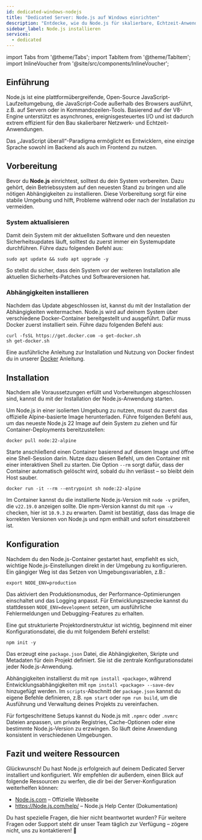```yaml
---
id: dedicated-windows-nodejs
title: "Dedicated Server: Node.js auf Windows einrichten"
description: "Entdecke, wie du Node.js für skalierbare, Echtzeit-Anwendungen in einer schlanken Umgebung einrichtest → Jetzt mehr erfahren"
sidebar_label: Node.js installieren
services:
  - dedicated
---
```


import Tabs from '@theme/Tabs';
import TabItem from '@theme/TabItem';
import InlineVoucher from '@site/src/components/InlineVoucher';

## Einführung

Node.js ist eine plattformübergreifende, Open-Source JavaScript-Laufzeitumgebung, die JavaScript-Code außerhalb des Browsers ausführt, z.B. auf Servern oder in Kommandozeilen-Tools. Basierend auf der V8-Engine unterstützt es asynchrones, ereignisgesteuertes I/O und ist dadurch extrem effizient für den Bau skalierbarer Netzwerk- und Echtzeit-Anwendungen.

Das „JavaScript überall“-Paradigma ermöglicht es Entwicklern, eine einzige Sprache sowohl im Backend als auch im Frontend zu nutzen.  

<InlineVoucher />

## Vorbereitung

Bevor du **Node.js** einrichtest, solltest du dein System vorbereiten. Dazu gehört, dein Betriebssystem auf den neuesten Stand zu bringen und alle nötigen Abhängigkeiten zu installieren. Diese Vorbereitung sorgt für eine stabile Umgebung und hilft, Probleme während oder nach der Installation zu vermeiden.

### System aktualisieren
Damit dein System mit der aktuellsten Software und den neuesten Sicherheitsupdates läuft, solltest du zuerst immer ein Systemupdate durchführen. Führe dazu folgenden Befehl aus:

```
sudo apt update && sudo apt upgrade -y
```
So stellst du sicher, dass dein System vor der weiteren Installation alle aktuellen Sicherheits-Patches und Softwareversionen hat.

### Abhängigkeiten installieren
Nachdem das Update abgeschlossen ist, kannst du mit der Installation der Abhängigkeiten weitermachen. Node.js wird auf deinem System über verschiedene Docker-Container bereitgestellt und ausgeführt. Dafür muss Docker zuerst installiert sein. Führe dazu folgenden Befehl aus:

```
curl -fsSL https://get.docker.com -o get-docker.sh
sh get-docker.sh
```

Eine ausführliche Anleitung zur Installation und Nutzung von Docker findest du in unserer [Docker](vserver-windows-docker.md) Anleitung.

## Installation

Nachdem alle Voraussetzungen erfüllt und Vorbereitungen abgeschlossen sind, kannst du mit der Installation der Node.js-Anwendung starten.

Um Node.js in einer isolierten Umgebung zu nutzen, musst du zuerst das offizielle Alpine-basierte Image herunterladen. Führe folgenden Befehl aus, um das neueste Node.js 22 Image auf dein System zu ziehen und für Container-Deployments bereitzustellen:

```
docker pull node:22-alpine
```

Starte anschließend einen Container basierend auf diesem Image und öffne eine Shell-Session darin. Nutze dazu diesen Befehl, um den Container mit einer interaktiven Shell zu starten. Die Option `--rm` sorgt dafür, dass der Container automatisch gelöscht wird, sobald du ihn verlässt – so bleibt dein Host sauber.

```
docker run -it --rm --entrypoint sh node:22-alpine
```

Im Container kannst du die installierte Node.js-Version mit `node -v` prüfen, die `v22.19.0` anzeigen sollte. Die npm-Version kannst du mit `npm -v` checken, hier ist `10.9.3` zu erwarten. Damit ist bestätigt, dass das Image die korrekten Versionen von Node.js und npm enthält und sofort einsatzbereit ist.

## Konfiguration

Nachdem du den Node.js-Container gestartet hast, empfiehlt es sich, wichtige Node.js-Einstellungen direkt in der Umgebung zu konfigurieren. Ein gängiger Weg ist das Setzen von Umgebungsvariablen, z.B.:

```
export NODE_ENV=production
```

Das aktiviert den Produktionsmodus, der Performance-Optimierungen einschaltet und das Logging anpasst. Für Entwicklungszwecke kannst du stattdessen `NODE_ENV=development` setzen, um ausführliche Fehlermeldungen und Debugging-Features zu erhalten.

Eine gut strukturierte Projektordnerstruktur ist wichtig, beginnend mit einer Konfigurationsdatei, die du mit folgendem Befehl erstellst:

```
npm init -y
```

Das erzeugt eine `package.json` Datei, die Abhängigkeiten, Skripte und Metadaten für dein Projekt definiert. Sie ist die zentrale Konfigurationsdatei jeder Node.js-Anwendung.

Abhängigkeiten installierst du mit `npm install <package>`, während Entwicklungsabhängigkeiten mit `npm install <package> --save-dev` hinzugefügt werden. Im `scripts`-Abschnitt der `package.json` kannst du eigene Befehle definieren, z.B. `npm start` oder `npm run build`, um die Ausführung und Verwaltung deines Projekts zu vereinfachen.

Für fortgeschrittene Setups kannst du Node.js mit `.npmrc` oder `.nvmrc` Dateien anpassen, um private Registries, Cache-Optionen oder eine bestimmte Node.js-Version zu erzwingen. So läuft deine Anwendung konsistent in verschiedenen Umgebungen.

## Fazit und weitere Ressourcen

Glückwunsch! Du hast Node.js erfolgreich auf deinem Dedicated Server installiert und konfiguriert. Wir empfehlen dir außerdem, einen Blick auf folgende Ressourcen zu werfen, die dir bei der Server-Konfiguration weiterhelfen können:

- [Node.js.com](https://Node.js.com/) – Offizielle Webseite
- https://Node.js.com/help/ – Node.js Help Center (Dokumentation)

Du hast spezielle Fragen, die hier nicht beantwortet wurden? Für weitere Fragen oder Support steht dir unser Team täglich zur Verfügung – zögere nicht, uns zu kontaktieren! 🙂